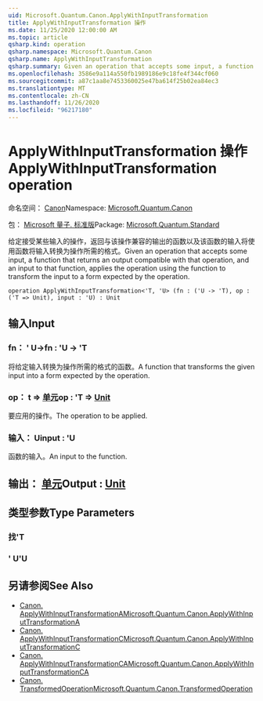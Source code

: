 ```yaml
---
uid: Microsoft.Quantum.Canon.ApplyWithInputTransformation
title: ApplyWithInputTransformation 操作
ms.date: 11/25/2020 12:00:00 AM
ms.topic: article
qsharp.kind: operation
qsharp.namespace: Microsoft.Quantum.Canon
qsharp.name: ApplyWithInputTransformation
qsharp.summary: Given an operation that accepts some input, a function that returns an output compatible with that operation, and an input to that function, applies the operation using the function to transform the input to a form expected by the operation.
ms.openlocfilehash: 3586e9a114a550fb1989186e9c18fe4f344cf060
ms.sourcegitcommit: a87c1aa8e7453360025e47ba614f25b02ea84ec3
ms.translationtype: MT
ms.contentlocale: zh-CN
ms.lasthandoff: 11/26/2020
ms.locfileid: "96217180"
---
```

# <a name="applywithinputtransformation-operation"></a><span data-ttu-id="a5289-102">ApplyWithInputTransformation 操作</span><span class="sxs-lookup"><span data-stu-id="a5289-102">ApplyWithInputTransformation operation</span></span>

<span data-ttu-id="a5289-103">命名空间： [Canon](xref:Microsoft.Quantum.Canon)</span><span class="sxs-lookup"><span data-stu-id="a5289-103">Namespace: [Microsoft.Quantum.Canon](xref:Microsoft.Quantum.Canon)</span></span>

<span data-ttu-id="a5289-104">包： [Microsoft 量子. 标准版](https://nuget.org/packages/Microsoft.Quantum.Standard)</span><span class="sxs-lookup"><span data-stu-id="a5289-104">Package: [Microsoft.Quantum.Standard](https://nuget.org/packages/Microsoft.Quantum.Standard)</span></span>


<span data-ttu-id="a5289-105">给定接受某些输入的操作，返回与该操作兼容的输出的函数以及该函数的输入将使用函数将输入转换为操作所需的格式。</span><span class="sxs-lookup"><span data-stu-id="a5289-105">Given an operation that accepts some input, a function that returns an output compatible with that operation, and an input to that function, applies the operation using the function to transform the input to a form expected by the operation.</span></span>

```qsharp
operation ApplyWithInputTransformation<'T, 'U> (fn : ('U -> 'T), op : ('T => Unit), input : 'U) : Unit
```


## <a name="input"></a><span data-ttu-id="a5289-106">输入</span><span class="sxs-lookup"><span data-stu-id="a5289-106">Input</span></span>

### <a name="fn--u---t"></a><span data-ttu-id="a5289-107">fn： ' U-></span><span class="sxs-lookup"><span data-stu-id="a5289-107">fn : 'U -> 'T</span></span>

<span data-ttu-id="a5289-108">将给定输入转换为操作所需的格式的函数。</span><span class="sxs-lookup"><span data-stu-id="a5289-108">A function that transforms the given input into a form expected by the operation.</span></span>


### <a name="op--t--unit"></a><span data-ttu-id="a5289-109">op： t => [单元](xref:microsoft.quantum.lang-ref.unit)</span><span class="sxs-lookup"><span data-stu-id="a5289-109">op : 'T => [Unit](xref:microsoft.quantum.lang-ref.unit)</span></span> 

<span data-ttu-id="a5289-110">要应用的操作。</span><span class="sxs-lookup"><span data-stu-id="a5289-110">The operation to be applied.</span></span>


### <a name="input--u"></a><span data-ttu-id="a5289-111">输入： U</span><span class="sxs-lookup"><span data-stu-id="a5289-111">input : 'U</span></span>

<span data-ttu-id="a5289-112">函数的输入。</span><span class="sxs-lookup"><span data-stu-id="a5289-112">An input to the function.</span></span>



## <a name="output--unit"></a><span data-ttu-id="a5289-113">输出： [单元](xref:microsoft.quantum.lang-ref.unit)</span><span class="sxs-lookup"><span data-stu-id="a5289-113">Output : [Unit](xref:microsoft.quantum.lang-ref.unit)</span></span>



## <a name="type-parameters"></a><span data-ttu-id="a5289-114">类型参数</span><span class="sxs-lookup"><span data-stu-id="a5289-114">Type Parameters</span></span>

### <a name="t"></a><span data-ttu-id="a5289-115">找</span><span class="sxs-lookup"><span data-stu-id="a5289-115">'T</span></span>


### <a name="u"></a><span data-ttu-id="a5289-116">' U</span><span class="sxs-lookup"><span data-stu-id="a5289-116">'U</span></span>



## <a name="see-also"></a><span data-ttu-id="a5289-117">另请参阅</span><span class="sxs-lookup"><span data-stu-id="a5289-117">See Also</span></span>

- [<span data-ttu-id="a5289-118">Canon. ApplyWithInputTransformationA</span><span class="sxs-lookup"><span data-stu-id="a5289-118">Microsoft.Quantum.Canon.ApplyWithInputTransformationA</span></span>](xref:Microsoft.Quantum.Canon.ApplyWithInputTransformationA)
- [<span data-ttu-id="a5289-119">Canon. ApplyWithInputTransformationC</span><span class="sxs-lookup"><span data-stu-id="a5289-119">Microsoft.Quantum.Canon.ApplyWithInputTransformationC</span></span>](xref:Microsoft.Quantum.Canon.ApplyWithInputTransformationC)
- [<span data-ttu-id="a5289-120">Canon. ApplyWithInputTransformationCA</span><span class="sxs-lookup"><span data-stu-id="a5289-120">Microsoft.Quantum.Canon.ApplyWithInputTransformationCA</span></span>](xref:Microsoft.Quantum.Canon.ApplyWithInputTransformationCA)
- [<span data-ttu-id="a5289-121">Canon. TransformedOperation</span><span class="sxs-lookup"><span data-stu-id="a5289-121">Microsoft.Quantum.Canon.TransformedOperation</span></span>](xref:Microsoft.Quantum.Canon.TransformedOperation)